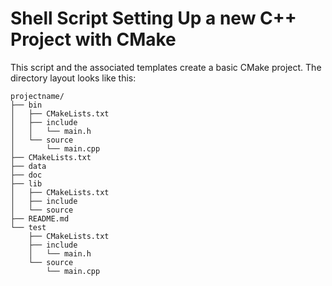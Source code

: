 # Shell Script Setting Up a new C++ Project with CMake

This script and the associated templates create a basic CMake project. The directory layout looks like this:


    projectname/
    ├── bin
    │   ├── CMakeLists.txt
    │   ├── include
    │   │   └── main.h
    │   └── source
    │       └── main.cpp
    ├── CMakeLists.txt
    ├── data
    ├── doc
    ├── lib
    │   ├── CMakeLists.txt
    │   ├── include
    │   └── source
    ├── README.md
    └── test
        ├── CMakeLists.txt
        ├── include
        │   └── main.h
        └── source
            └── main.cpp

